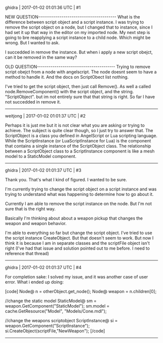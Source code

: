 ghidra | 2017-01-02 01:01:36 UTC | #1

NEW QUESTION----------------------------------------
What is the difference between script object and a script instance.
I was trying to remove the script object on a node, but I changed that to instance, since I had set it up that way in the editor on my imported node.
My next step is going to bre reapplying a script instance to a child node. Which might be wrong. But I wanted to ask.

I succedded in remove the instance. But when i apply a new script obejct, can it be removed in the same way?

OLD QUESTION----------------------------------------
Trying to remove script obejct from a node with angelscript.
The node doesnt seem to have a method to handle it.
And the docs on ScriptObect list nothing.

I've tried to get the script object, then just call Remove().
As well a called node.RemoveComponent() with the script object, and the string. "ScriptObject".
but im not entirely sure that that string is right.
So far I have not succedded in remove it.

-------------------------

weitjong | 2017-01-02 01:01:37 UTC | #2

Perhaps it is just me but it is not clear what you are asking or trying to achieve. The subject is quite clear though, so I just try to answer that. The ScriptObject is a class you defined in AngelScript or Lua scripting language. While the ScriptInstance (or LuaScriptInstance for Lua) is the component that contains a single instance of the ScriptObject class. The relationship between a ScriptObject class to a ScriptInstance component is like a mesh model to a StaticModel component.

-------------------------

ghidra | 2017-01-02 01:01:37 UTC | #3

Thank you. That's what I kind of figured. I wanted to be sure. 

I'm currently trying to change the script object on a script instance and was trying to understand what was happening to determine how to go about it. 

Currently I am able to remove the script instance on the node. But I'm not sure that is the right way. 

Basically I'm thinking about about a weapon pickup that changes the weapon and weapon behavior. 

I'm able to everything so far but change the script object. I've tried to use the script instance CreateObject. But that doesn't seem to work. But now I think it is because I am in separate classes and the scriptFile object isn't right   (I've had that issue and solution pointed out to me before. I need to reference that thread)

-------------------------

ghidra | 2017-01-02 01:01:37 UTC | #4

For completion sake:
I solved my issue, and it was another case of user error. What i ended up doing:

[code]
Node@ n = otherObject.get_node();
Node@ weapon = n.children[0];

//change the static model
StaticModel@ sm = weapon.GetComponent("StaticModel");
sm.model = cache.GetResource("Model", "Models/Cone.mdl");

//change the weapons scriptobject
ScriptInstance@ si = weapon.GetComponent("ScriptInstance");
si.CreateObject(scriptFile,"NewWeapon");
[/code]

-------------------------

